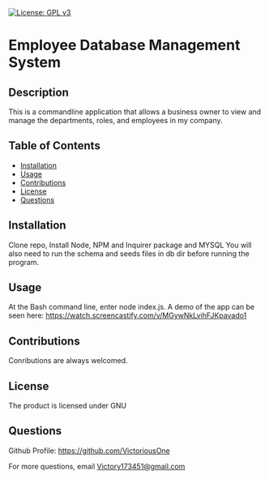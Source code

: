 [![License: GPL v3](https://img.shields.io/badge/License-GPLv3-blue.svg)](https://www.gnu.org/licenses/gpl-3.0)

# Employee Database Management System

## Description
This is a commandline application that allows a business owner to view and manage the departments, 
roles, and employees in my company.

## Table of Contents
* [Installation](#installation)
* [Usage](#usage)
* [Contributions](#contributions)
* [License](#license)
* [Questions](#questions)

## Installation
 Clone repo, Install Node, NPM and Inquirer package and MYSQL
 You will also need to run the schema and seeds files in 
 db dir before running the program.

## Usage
At the Bash command line, enter node index.js. A demo of the app can be
seen here: https://watch.screencastify.com/v/MGywNkLvihFJKpavado1

## Contributions
Conributions are always welcomed.

## License
The product is licensed under GNU

## Questions
Github Profile: https://github.com/VictoriousOne

For more questions, email Victory173451@gmail.com
